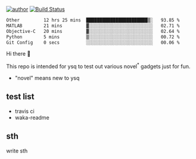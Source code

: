 [![author](https://img.shields.io/badge/author-ysq-green)](https://github.com/Yang-Shiqin)
[![Build Status](https://app.travis-ci.com/Yang-Shiqin/testall.svg?branch=main)](https://app.travis-ci.com/Yang-Shiqin/testall)

<!--START_SECTION:waka-->

```txt
Other         12 hrs 25 mins  ███████████████████████▒░   93.85 %
MATLAB        21 mins         ▓░░░░░░░░░░░░░░░░░░░░░░░░   02.71 %
Objective-C   20 mins         ▓░░░░░░░░░░░░░░░░░░░░░░░░   02.64 %
Python        5 mins          ▒░░░░░░░░░░░░░░░░░░░░░░░░   00.72 %
Git Config    0 secs          ░░░░░░░░░░░░░░░░░░░░░░░░░   00.06 %
```

<!--END_SECTION:waka-->

Hi there 👋

This repo is intended for ysq to test out various novel<sup>*</sup> gadgets just for fun.

- "novel" means new to ysq

## test list
- travis ci
- waka-readme


## sth
write sth

